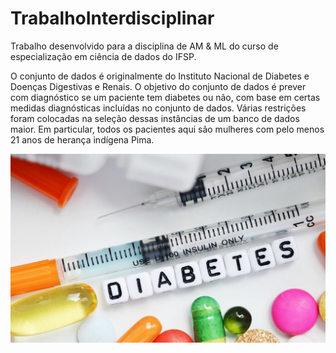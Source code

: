 # TrabalhoInterdisciplinar

Trabalho desenvolvido para a disciplina de AM &amp; ML do curso de especialização em ciência de dados do IFSP.

O conjunto de dados é originalmente do Instituto Nacional de Diabetes e Doenças Digestivas e Renais. O objetivo do conjunto de dados é prever com diagnóstico se um paciente tem diabetes ou não, com base em certas medidas diagnósticas incluídas no conjunto de dados. Várias restrições foram colocadas na seleção dessas instâncias de um banco de dados maior. Em particular, todos os pacientes aqui são mulheres com pelo menos 21 anos de herança indígena Pima.


![Preview](https://raw.githubusercontent.com/tondoloc/TrabalhoInterdisciplinar/master/diabetes.jpeg)



